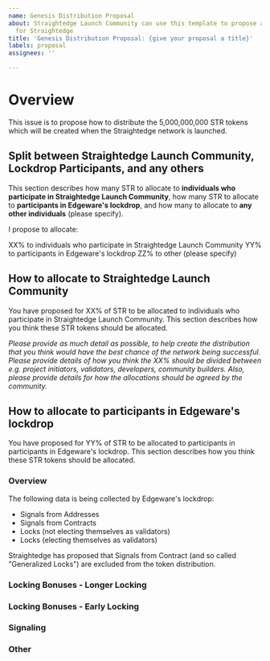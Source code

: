 ```yaml
---
name: Genesis Distribution Proposal
about: Straightedge Launch Community can use this template to propose a genesis distribution
  for Straightedge
title: 'Genesis Distribution Proposal: {give your proposal a title}'
labels: proposal
assignees: ''

---
```


<!----------------------------------------------------------------------------------------------------
 | Thank you for making a proposal! First, please browse the other proposals.
 | https://github.com/heystraightedge/genesis-distribution/issues
 | If you find one similar to yours, consider leaving a comment.
 ---------------------------------------------------------------------------------------------------->

# Overview

This issue is to propose how to distribute the 5,000,000,000 STR tokens which will be created when the Straightedge network is launched.

## Split between Straightedge Launch Community, Lockdrop Participants, and any others

This section describes how many STR to allocate to **individuals who participate in Straightedge Launch Community**, how many STR to allocate to **participants in Edgeware's lockdrop**, and how many to allocate to **any other individuals** (please specify).

I propose to allocate:

XX% to individuals who participate in Straightedge Launch Community
YY% to participants in Edgeware's lockdrop
ZZ% to other (please specify)

<!----------------------------------------------------------------------------------------------------
 | As an example, Edgeware will allocate 90% to Lockdrop Participants, and
 | 10% to Launch Community (Commonwealth, Parity, Early Contributors).
 ---------------------------------------------------------------------------------------------------->

## How to allocate to Straightedge Launch Community

You have proposed for XX% of STR to be allocated to individuals who participate in Straightedge Launch Community. This section describes how you think these STR tokens should be allocated.

_Please provide as much detail as possible, to help create the distribution that you think would have the best chance of the network being successful. Please provide details of how you think the XX% should be divided between e.g. project initiators, validators, developers, community builders. Also, please provide details for how the allocations should be agreed by the community._

<!--------------------------------------------------------------------------------------------------------------------
 | As an example, Edgeware will allocate 10% to Launch Community. This will be divided
 | between Commonwealth (4.5%), Parity and others (3%), and Early Contributors (2.5%).
 | This allocation was decided by the Edgeware team, and the decision about how to
 | allocate to Early Contributors will also be taken by the Edgeware team.
 -------------------------------------------------------------------------------------------------------------------->

## How to allocate to participants in Edgeware's lockdrop

You have proposed for YY% of STR to be allocated to participants in participants in Edgeware's lockdrop. This section describes how you think these STR tokens should be allocated.

### Overview

The following data is being collected by Edgeware's lockdrop:

- Signals from Addresses
- Signals from Contracts
- Locks (not electing themselves as validators)
- Locks (electing themselves as validators)

Straightedge has proposed that Signals from Contract (and so called "Generalized Locks") are excluded from the token distribution.

### Locking Bonuses - Longer Locking


### Locking Bonuses - Early Locking


### Signaling


### Other
